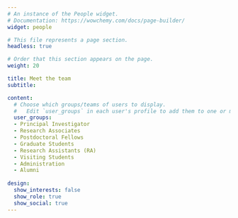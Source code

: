 ```yaml
---
# An instance of the People widget.
# Documentation: https://wowchemy.com/docs/page-builder/
widget: people

# This file represents a page section.
headless: true

# Order that this section appears on the page.
weight: 20

title: Meet the team
subtitle:

content:
  # Choose which groups/teams of users to display.
  #   Edit `user_groups` in each user's profile to add them to one or more of these groups.
  user_groups:
  - Principal Investigator
  - Research Associates
  - Postdoctoral Fellows
  - Graduate Students
  - Research Assistants (RA)
  - Visiting Students
  - Administration
  - Alumni
 
design:
  show_interests: false
  show_role: true
  show_social: true  
---
```

